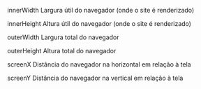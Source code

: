 

innerWidth
Largura útil do navegador (onde o site é renderizado)

innerHeight
Altura útil do navegador (onde o site é renderizado)

outerWidth
Largura total do navegador

outerHeight
Altura total do navegador

screenX
Distância do navegador na horizontal em relação à tela

screenY
Distância do navegador na vertical em relação à tela

